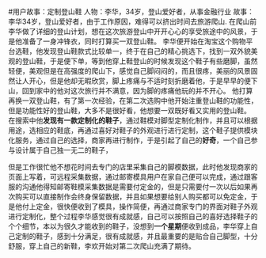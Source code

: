 #用户故事：定制登山鞋
人物：李华，34岁，登山爱好者，从事金融行业
故事：
李华34岁，登山爱好者，由于工作原因，难得可以挤出时间去旅游爬山.
在爬山前李华做了详细的登山计划，想在这次旅游登山中开开心心的享受旅途中的风景，于是他准备了一身冲锋衣，同时打算买一双登山鞋。
李华便开始在淘宝这个购物平台选鞋，他发现登山鞋款式比较单一，终于在自己的精心挑选下，找到一双外貌美观的登山鞋，于是便下单，等到他穿上鞋登山的时候发现这个鞋子有些磨脚，虽然轻便，美观但是在高强度的爬山下，感觉自己脚闷闷的，而且很疼，美丽的风景固然让人开心，但是他却无暇欣赏，脚上疼痛与不适时刻折磨着他，于是早早的便下山，回到家中的他对这次旅行并不满意，因为脚的疼痛他玩的并不开心。
他打算再换一双登山鞋，有了第一次经验，在第二次选购中他开始注重登山鞋的功能性，但是功能性好的登山鞋，大多不是很好看，他想要一双既好看又实用的登山鞋。
在搜索中他**发现有一款定制化的鞋子**，通过鞋模对脚型定制化制作，并且可以根据用途，选相应的鞋底，再通过喜好对鞋子的外观进行进行定制，这个鞋子提供模块化服务，通过自己的选择，商家再进行制作，于是引起了自己的**好奇**，一个自己参与设计属于自己独一无二的鞋子，  

但是工作很忙他不想花时间去专门的店里采集自己的脚模数据，此时他发现商家的页面上写着，可远程采集数据，通过邮寄模具用户在家自己便可以完成，通过跟客服的沟通他得知邮寄鞋模采集数据是需要付定金的，但是只需要付一次以后如果再次购买可以直接制作会终身保留数据，并且如果想要给别人购买都可以免定金，于是他付上定金，很快便收到了模具，操作简便，再通过商家专门的界面对鞋子外观进行定制化，整个过程李华感觉很有成就感，自己可以按照自己的喜好选择鞋子的个个细节，本以为很久才能收到的鞋子，没想到**一个星期**便收到成品，李华穿上自己定制的鞋子，感到十分满足，很有成就感，并且最重要的是贴合自己脚型，十分舒服，穿上自己的新鞋，李欢开始对第二次爬山充满了期待。